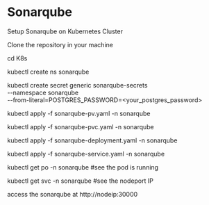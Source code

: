 # Sonarqube
Setup Sonarqube on Kubernetes Cluster

Clone the repository in your machine 

cd K8s

kubectl create ns sonarqube

kubectl create secret generic sonarqube-secrets \
  --namespace sonarqube \
  --from-literal=POSTGRES_PASSWORD=<your_postgres_password>
  

kubectl apply -f sonarqube-pv.yaml -n sonarqube

kubectl apply -f sonarqube-pvc.yaml -n sonarqube

kubectl apply -f sonarqube-deployment.yaml -n sonarqube

kubectl apply -f sonarqube-service.yaml -n sonarqube


kubectl get po -n sonarqube #see the pod is running

kubectl get svc -n sonarqube #see the nodeport IP

access the sonarqube at http://nodeip:30000
